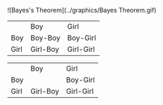

![Bayes's Theorem](../graphics/Bayes Theorem.gif)


<table>
  <tr><td></td><td>Boy</td><td>Girl</td></tr>
  <tr><td>Boy</td><td>Boy-Boy</td><td>Boy-Girl</td></tr>
  <tr><td>Girl</td><td>Girl-Boy</td><td>Girl-Girl</td></tr>
</table>



<table>
  <tr><td></td><td>Boy</td><td>Girl</td></tr>
  <tr><td>Boy</td><td></td><td>Boy-Girl</td></tr>
  <tr><td>Girl</td><td>Girl-Boy</td><td>Girl-Girl</td></tr>
</table>
